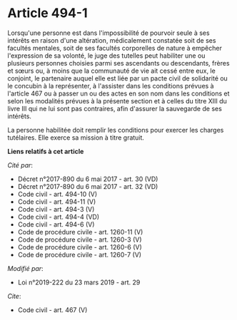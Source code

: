 # Article 494-1

Lorsqu'une personne est dans l'impossibilité de pourvoir seule à ses intérêts en raison d'une altération, médicalement
constatée soit de ses facultés mentales, soit de ses facultés corporelles de nature à empêcher l'expression de sa volonté, le
juge des tutelles peut habiliter une ou plusieurs personnes choisies parmi ses ascendants ou descendants, frères et sœurs ou,
à moins que la communauté de vie ait cessé entre eux, le conjoint, le partenaire auquel elle est liée par un pacte civil de
solidarité ou le concubin à la représenter, à l'assister dans les conditions prévues à l'article 467 ou à passer un ou des
actes en son nom dans les conditions et selon les modalités prévues à la présente section et à celles du titre XIII du livre
III qui ne lui sont pas contraires, afin d'assurer la sauvegarde de ses intérêts. 

La personne habilitée doit remplir les conditions pour exercer les charges tutélaires. Elle exerce sa mission à titre
gratuit.

**Liens relatifs à cet article**

_Cité par_:

  - Décret n°2017-890 du 6 mai 2017 - art. 30 (VD)
  - Décret n°2017-890 du 6 mai 2017 - art. 32 (VD)
  - Code civil - art. 494-10 (V)
  - Code civil - art. 494-11 (V)
  - Code civil - art. 494-3 (V)
  - Code civil - art. 494-4 (VD)
  - Code civil - art. 494-6 (V)
  - Code de procédure civile - art. 1260-11 (V)
  - Code de procédure civile - art. 1260-3 (V)
  - Code de procédure civile - art. 1260-6 (V)
  - Code de procédure civile - art. 1260-7 (V)

_Modifié par_:

  - Loi n°2019-222 du 23 mars 2019 - art. 29

_Cite_:

  - Code civil - art. 467 (V)
